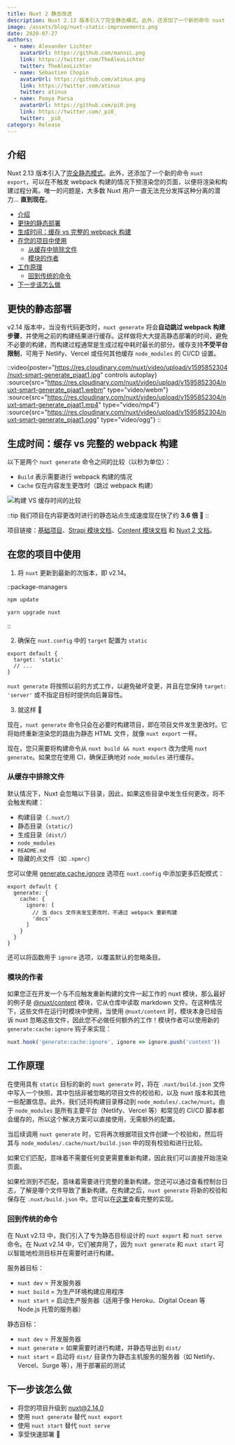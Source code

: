 ```yaml
---
title: Nuxt 2 静态改进
description: Nuxt 2.13 版本引入了完全静态模式。此外，还添加了一个新的命令 nuxt export，可以在不触发 webpack 构建的情况下预渲染您的页面，以便将渲染和构建过程分离。唯一的问题是，大多数 Nuxt 用户一直无法充分发挥这种分离的潜力... 直到现在。
image: /assets/blog/nuxt-static-improvements.png
date: 2020-07-27
authors:
  - name: Alexander Lichter
    avatarUrl: https://github.com/manniL.png
    link: https://twitter.com/TheAlexLichter
    twitter: TheAlexLichter
  - name: Sébastien Chopin
    avatarUrl: https://github.com/atinux.png
    link: https://twitter.com/atinux
    twitter: atinux
  - name: Pooya Parsa
    avatarUrl: https://github.com/pi0.png
    link: https://twitter.com/_pi0_
    twitter: _pi0_
category: Release
---
```


## 介绍

Nuxt 2.13 版本引入了[完全静态模式](/blog/going-full-static)。此外，还添加了一个新的命令 `nuxt export`，可以在不触发 webpack 构建的情况下预渲染您的页面，以便将渲染和构建过程分离。唯一的问题是，大多数 Nuxt 用户一直无法充分发挥这种分离的潜力... **直到现在**。

- [介绍](#introduction)
- [更快的静态部署](#faster-static-deployments)
- [生成时间：缓存 vs 完整的 webpack 构建](#generate-time-cache-vs-full-webpack-build)
- [在您的项目中使用](#using-in-your-projects)
  - [从缓存中排除文件](#excluding-files-from-cache)
  - [模块的作者](#module-authors)
- [工作原理](#how-it-works)
  - [回到传统的命令](#back-to-old-school-commands)
- [下一步该怎么做](#what-to-do-next)

## 更快的静态部署

v2.14 版本中，当没有代码更改时，`nuxt generate` 将会**自动跳过 webpack 构建步骤**，并使用之前的构建结果进行缓存。这样做将大大提高静态部署的时间，避免不必要的构建，而构建过程通常是生成过程中耗时最长的部分。缓存支持**不受平台限制**，可用于 Netlify、Vercel 或任何其他缓存 `node_modules` 的 CI/CD 设置。

::video{poster="https://res.cloudinary.com/nuxt/video/upload/v1595852304/nuxt-smart-generate_pjaat1.jpg" controls autoplay}
  :source{src="https://res.cloudinary.com/nuxt/video/upload/v1595852304/nuxt-smart-generate_pjaat1.webm" type="video/webm"}
  :source{src="https://res.cloudinary.com/nuxt/video/upload/v1595852304/nuxt-smart-generate_pjaat1.mp4" type="video/mp4"}
  :source{src="https://res.cloudinary.com/nuxt/video/upload/v1595852304/nuxt-smart-generate_pjaat1.ogg" type="video/ogg"}
::

## 生成时间：缓存 vs 完整的 webpack 构建

以下是两个 `nuxt generate` 命令之间的比较（以秒为单位）：

- `Build` 表示需要进行 webpack 构建的情况
- `Cache` 仅在内容发生更改时（跳过 webpack 构建）

![构建 VS 缓存时间的比较](/assets/blog/bar-chart-cache-build.png)

::tip
我们项目在内容更改时进行的静态站点生成速度现在快了约 **3.6 倍** 🚀
::

项目链接：[基础项目](https://github.com/pi0/nuxt-static-demo)、[Strapi 模块文档](https://github.com/nuxt-community/strapi-module/tree/master/docs)、[Content 模块文档](https://github.com/nuxt/content/tree/master/docs) 和 [Nuxt 2 文档](https://github.com/nuxt/website-v2)。

## 在您的项目中使用

1. 将 `nuxt` 更新到最新的次版本，即 v2.14。

::package-managers
```bash [npm]
npm update
```
```bash [yarn]
yarn upgrade nuxt
```
::

2. 确保在 `nuxt.config` 中的 `target` 配置为 `static`

```js{}[nuxt.config.js]
export default {
  target: 'static'
  // ...
}
```

`nuxt generate` 将按照以前的方式工作，以避免破坏变更，并且在您保持 `target: 'server'` 或不指定目标时提供向后兼容性。

3. 就这样 🙌

现在，`nuxt generate` 命令只会在必要时构建项目，即在项目文件发生更改时。它将始终重新渲染您的路由为静态 HTML 文件，就像 `nuxt export` 一样。

现在，您只需要将构建命令从 `nuxt build && nuxt export` 改为使用 `nuxt generate`。如果您在使用 CI，确保正确地对 `node_modules` 进行缓存。

### 从缓存中排除文件

默认情况下，Nuxt 会忽略以下目录，因此，如果这些目录中发生任何更改，将不会触发构建：

- 构建目录（`.nuxt/`）
- 静态目录（`static/`）
- 生成目录（`dist/`）
- `node_modules`
- `README.md`
- 隐藏的点文件（如 `.npmrc`）

您可以使用 [generate.cache.ignore](https://v2.nuxt.com/docs/configuration-glossary/configuration-generate/#cache) 选项在 `nuxt.config` 中添加更多匹配模式：

```js{}[nuxt.config.js]
export default {
  generate: {
    cache: {
      ignore: [
        // 当 docs 文件夹发生更改时，不通过 webpack 重新构建
        'docs'
      ]
    }
  }
}
```

还可以将函数用于 `ignore` 选项，以覆盖默认的忽略条目。

### 模块的作者

如果您正在开发一个与不应触发重新构建的文件一起工作的 nuxt 模块，那么最好的例子是 [@nuxt/content](https://content.nuxtjs.org) 模块，它从仓库中读取 markdown 文件。在这种情况下，这些文件在运行时模块中使用，当使用 `@nuxt/content` 时，模块本身已经告诉 nuxt 忽略这些文件，因此您不必做任何额外的工作！模块作者可以使用新的 `generate:cache:ignore` 钩子来实现：

```js
nuxt.hook('generate:cache:ignore', ignore => ignore.push('content'))
```

## 工作原理

在使用具有 `static` 目标的新的 `nuxt generate` 时，将在 `.nuxt/build.json` 文件中写入一个快照，其中包括非被忽略的项目文件的校验和，以及 nuxt 版本和其他一些配置信息。此外，我们还将构建目录移动到 `node_modules/.cache/nuxt`。由于 `node_modules` 是所有主要平台（Netlify、Vercel 等）和常见的 CI/CD 脚本都会缓存的，所以这个解决方案可以直接使用，无需额外的配置。

当后续调用 `nuxt generate` 时，它将再次根据项目文件创建一个校验和，然后将其与 `node_modules/.cache/nuxt/build.json` 中的现有校验和进行比较。

如果它们匹配，意味着不需要任何变更需要重新构建，因此我们可以直接开始渲染页面。

如果检测到不匹配，意味着需要进行完整的重新构建。您还可以通过查看控制台日志，了解是哪个文件导致了重新构建。在构建之后，`nuxt generate` 将新的校验和保存在 `.nuxt/build.json` 中。您可以在[这里](https://github.com/nuxt/nuxt.js/pull/7712)查看完整的实现。

### 回到传统的命令

在 Nuxt v2.13 中，我们引入了专为静态目标设计的 `nuxt export` 和 `nuxt serve` 命令。在 Nuxt v2.14 中，它们被弃用了，因为 `nuxt generate` 和 `nuxt start` 可以智能地检测目标并在需要时进行构建。

服务器目标：

- `nuxt dev` = 开发服务器
- `nuxt build` = 为生产环境构建应用程序
- `nuxt start` = 启动生产服务器（适用于像 Heroku、Digital Ocean 等 Node.js 托管的服务器）

静态目标：

- `nuxt dev` = 开发服务器
- `nuxt generate` = 如果需要时进行构建，并静态导出到 `dist/`
- `nuxt start` = 启动将 `dist/` 目录作为静态主机服务的服务器（如 Netlify、Vercel、Surge 等），用于部署前的测试

## 下一步该怎么做

- 将您的项目升级到 [nuxt@2.14.0](https://github.com/nuxt/nuxt.js/releases/tag/v2.14.0)
- 使用 `nuxt generate` 替代 `nuxt export`
- 使用 `nuxt start` 替代 `nuxt serve`
- 享受快速部署 🤙
